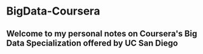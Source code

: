 # BigData-Coursera
## Welcome to my personal notes on Coursera's Big Data Specialization offered by UC San Diego
